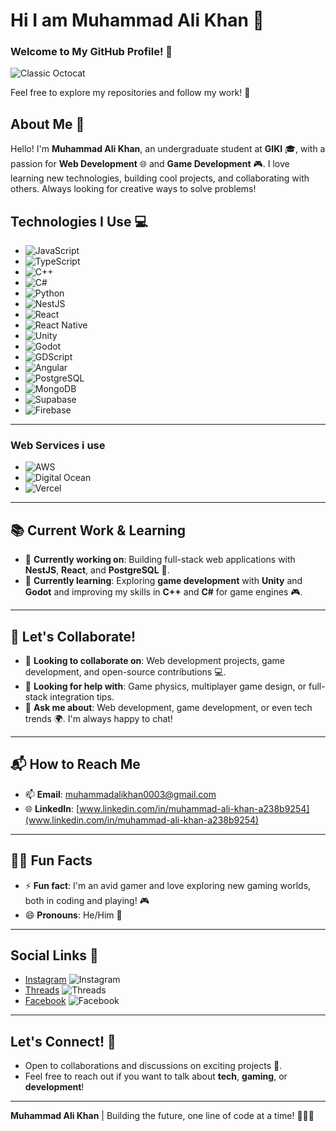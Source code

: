 # Hi I am Muhammad Ali Khan 👋

### Welcome to My GitHub Profile! 🎉

![Classic Octocat](https://github.githubassets.com/images/icons/emoji/octocat.png)

Feel free to explore my repositories and follow my work! 🚀

## About Me 🌟
Hello! I'm **Muhammad Ali Khan**, an undergraduate student at **GIKI** 🎓, with a passion for **Web Development** 🌐 and **Game Development** 🎮. I love learning new technologies, building cool projects, and collaborating with others. Always looking for creative ways to solve problems!

## Technologies I Use 💻

- ![JavaScript](https://img.shields.io/badge/JavaScript-efd81d?style=flat-square&logo=javascript&logoColor=black)  
- ![TypeScript](https://img.shields.io/badge/TypeScript-3178C6?style=flat-square&logo=typescript&logoColor=white)  
- ![C++](https://img.shields.io/badge/C++-00599C?style=flat-square&logo=cplusplus&logoColor=white)  
- ![C#](https://img.shields.io/badge/C%23-239120?style=flat-square&logo=c-sharp&logoColor=white)  
- ![Python](https://img.shields.io/badge/Python-3776AB?style=flat-square&logo=python&logoColor=white)  
- ![NestJS](https://img.shields.io/badge/NestJS-E0234E?style=flat-square&logo=nestjs&logoColor=white)  
- ![React](https://img.shields.io/badge/React-61DAFB?style=flat-square&logo=react&logoColor=black)  
- ![React Native](https://img.shields.io/badge/React_Native-61DAFB?style=flat-square&logo=react&logoColor=black)  
- ![Unity](https://img.shields.io/badge/Unity-000000?style=flat-square&logo=unity&logoColor=white)  
- ![Godot](https://img.shields.io/badge/Godot-358BFF?style=flat-square&logo=godot-engine&logoColor=white)  
- ![GDScript](https://img.shields.io/badge/GDScript-355D4B?style=flat-square&logo=godot&logoColor=white)  
- ![Angular](https://img.shields.io/badge/Angular-DD0031?style=flat-square&logo=angular&logoColor=white)  
- ![PostgreSQL](https://img.shields.io/badge/PostgreSQL-336791?style=flat-square&logo=postgresql&logoColor=white)  
- ![MongoDB](https://img.shields.io/badge/MongoDB-47A248?style=flat-square&logo=mongodb&logoColor=white)  
- ![Supabase](https://img.shields.io/badge/Supabase-3ECF8E?style=flat-square&logo=supabase&logoColor=white)  
- ![Firebase](https://img.shields.io/badge/Firebase-FFCA28?style=flat-square&logo=firebase&logoColor=black)  
---

### Web Services i use
- ![AWS](https://img.shields.io/badge/AWS-232F3E?style=flat-square&logo=amazon-aws&logoColor=white)  
- ![Digital Ocean](https://img.shields.io/badge/Digital_Ocean-0080FF?style=flat-square&logo=digitalocean&logoColor=white)  
- ![Vercel](https://img.shields.io/badge/Vercel-000000?style=flat-square&logo=vercel&logoColor=white)

---

## 📚 Current Work & Learning

- 🔭 **Currently working on**: Building full-stack web applications with **NestJS**, **React**, and **PostgreSQL** 🚀.
- 🌱 **Currently learning**: Exploring **game development** with **Unity** and **Godot** and improving my skills in **C++** and **C#** for game engines 🎮.
  
---

## 🤝 Let's Collaborate!

- 👯 **Looking to collaborate on**: Web development projects, game development, and open-source contributions 💻.
- 🤔 **Looking for help with**: Game physics, multiplayer game design, or full-stack integration tips.
- 💬 **Ask me about**: Web development, game development, or even tech trends 🌍. I'm always happy to chat!
  
---

## 📬 How to Reach Me

- 📫 **Email**: [muhammadalikhan0003@gmail.com](mailto:muhammadalikhan0003@gmail.com)
- 🌐 **LinkedIn**: [www.linkedin.com/in/muhammad-ali-khan-a238b9254](www.linkedin.com/in/muhammad-ali-khan-a238b9254)
  
---

## 🧑‍💻 Fun Facts

- ⚡ **Fun fact**: I'm an avid gamer and love exploring new gaming worlds, both in coding and playing! 🎮
- 😄 **Pronouns**: He/Him 👦
  
---

## Social Links 📲

- [Instagram](https://www.instagram.com/muhammad_ali_khan_009/) ![Instagram](https://img.shields.io/badge/Instagram-E4405F?style=flat-square&logo=instagram&logoColor=white)
- [Threads](https://www.threads.net/@muhammad_ali_khan_009) ![Threads](https://img.shields.io/badge/Threads-262626?style=flat-square&logo=threads&logoColor=white)
- [Facebook](https://www.facebook.com/profile.php?id=100094497068000) ![Facebook](https://img.shields.io/badge/Facebook-1877F2?style=flat-square&logo=facebook&logoColor=white)

---

## Let's Connect! 🤝
- Open to collaborations and discussions on exciting projects 🌱. 
- Feel free to reach out if you want to talk about **tech**, **gaming**, or **development**!

---

**Muhammad Ali Khan** | Building the future, one line of code at a time! 👨‍💻✨
